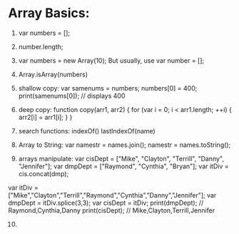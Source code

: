 Array Basics:
====================
1. var numbers = [];

2. number.length;

3. var numbers = new Array(10); But usually, use var number = [];

4. Array.isArray(numbers)

5. shallow copy:
var samenums = numbers;
numbers[0] = 400;
print(samenums[0]); // displays 400

6. deep copy:
function copy(arr1, arr2) {
for (var i = 0; i < arr1.length; ++i) {
          arr2[i] = arr1[i];
       }
}

7. search functions:
  indexOf()
  lastIndexOf(name)

8. Array to String:
  var namestr = names.join();
  namestr = names.toString();
  
9. arrays manipulate:
  var cisDept = ["Mike", "Clayton", "Terrill", "Danny", "Jennifer"]; var dmpDept = ["Raymond", "Cynthia", "Bryan"];
  var itDiv = cis.concat(dmp);
  
  var itDiv = ["Mike","Clayton","Terrill","Raymond","Cynthia","Danny","Jennifer"]; var dmpDept = itDiv.splice(3,3);
  var cisDept = itDiv;
  print(dmpDept); // Raymond,Cynthia,Danny
  print(cisDept); // Mike,Clayton,Terrill,Jennifer
  
10. 
  

